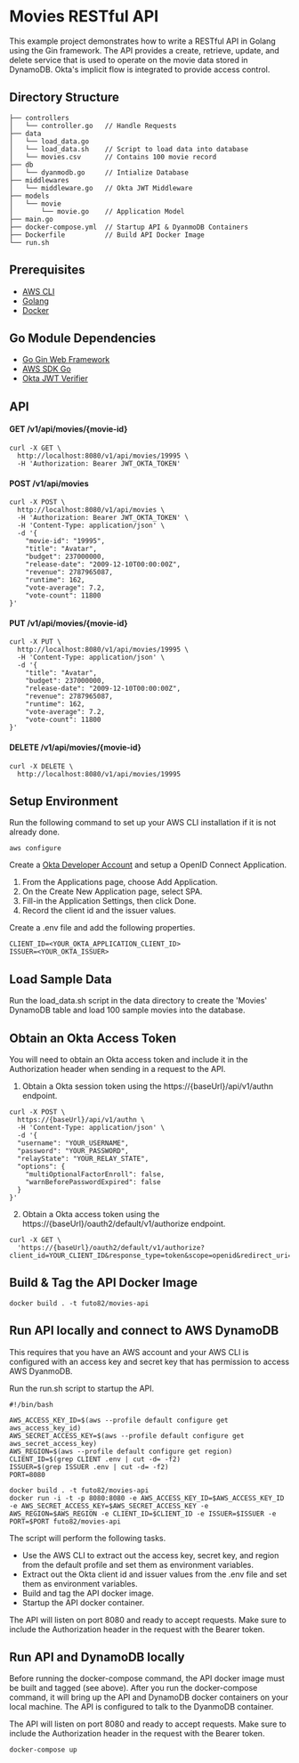 # Movies RESTful API

This example project demonstrates how to write a RESTful API in Golang using the Gin framework. The API provides a create, retrieve, update, and delete service that is used to operate on the movie data stored in DynamoDB. Okta's implicit flow is integrated to provide access control.

## Directory Structure

```
├── controllers
│   └── controller.go   // Handle Requests
├── data
│   └── load_data.go
│   └── load_data.sh    // Script to load data into database  
│   └── movies.csv      // Contains 100 movie record
├── db
│   └── dyanmodb.go     // Intialize Database 
├── middlewares
│   └── middleware.go   // Okta JWT Middleware
├── models
│   └── movie
│       └── movie.go    // Application Model
├── main.go
├── docker-compose.yml  // Startup API & DyanmoDB Containers
├── Dockerfile          // Build API Docker Image
└── run.sh
```

## Prerequisites

* [AWS CLI](https://aws.amazon.com/cli/)
* [Golang](https://golang.org/dl/)
* [Docker](https://www.docker.com/)

## Go Module Dependencies

* [Go Gin Web Framework](https://github.com/gin-gonic/gin)
* [AWS SDK Go](https://github.com/aws/aws-sdk-go)
* [Okta JWT Verifier](https://github.com/okta/okta-jwt-verifier-golang)

## API

#### GET /v1/api/movies/{movie-id}

```
curl -X GET \
  http://localhost:8080/v1/api/movies/19995 \
  -H 'Authorization: Bearer JWT_OKTA_TOKEN'
```

#### POST /v1/api/movies

```
curl -X POST \
  http://localhost:8080/v1/api/movies \
  -H 'Authorization: Bearer JWT_OKTA_TOKEN' \
  -H 'Content-Type: application/json' \
  -d '{
	"movie-id": "19995",
	"title": "Avatar",
	"budget": 237000000,
	"release-date": "2009-12-10T00:00:00Z",
	"revenue": 2787965087,
	"runtime": 162,
	"vote-average": 7.2,
	"vote-count": 11800
}'
```

#### PUT /v1/api/movies/{movie-id}

```
curl -X PUT \
  http://localhost:8080/v1/api/movies/19995 \
  -H 'Content-Type: application/json' \
  -d '{
	"title": "Avatar",
	"budget": 237000000,
	"release-date": "2009-12-10T00:00:00Z",
	"revenue": 2787965087,
	"runtime": 162,
	"vote-average": 7.2,
	"vote-count": 11800
}'
```

#### DELETE /v1/api/movies/{movie-id}

```
curl -X DELETE \
  http://localhost:8080/v1/api/movies/19995
```

## Setup Environment

Run the following command to set up your AWS CLI installation if it is not already done.

```
aws configure
```

Create a [Okta Developer Account](https://developer.okta.com/signup/) and setup a OpenID Connect Application.

1. From the Applications page, choose Add Application.
2. On the Create New Application page, select SPA.
3. Fill-in the Application Settings, then click Done.
4. Record the client id and the issuer values.

Create a .env file and add the following properties.

```
CLIENT_ID=<YOUR_OKTA_APPLICATION_CLIENT_ID>
ISSUER=<YOUR_OKTA_ISSUER>
```

## Load Sample Data

Run the load_data.sh script in the data directory to create the 'Movies' DynamoDB table and load 100 sample movies into the database.

## Obtain an Okta Access Token

You will need to obtain an Okta access token and include it in the Authorization header when sending in a request to the API.

1. Obtain a Okta session token using the https://{baseUrl}/api/v1/authn endpoint.

```
curl -X POST \
  https://{baseUrl}/api/v1/authn \
  -H 'Content-Type: application/json' \
  -d '{
  "username": "YOUR_USERNAME",
  "password": "YOUR_PASSWORD",
  "relayState": "YOUR_RELAY_STATE",
  "options": {
    "multiOptionalFactorEnroll": false,
    "warnBeforePasswordExpired": false
  }
}'
```

2. Obtain a Okta access token using the 
https://{baseUrl}/oauth2/default/v1/authorize endpoint.

```
curl -X GET \
  'https://{baseUrl}/oauth2/default/v1/authorize?client_id=YOUR_CLIENT_ID&response_type=token&scope=openid&redirect_uri=YOUR_REDIRECT_URI&state=YOUR_STATE_VALUE&nonce=YOUR_NONCE_VALUE&sessionToken=YOUR_SESSION_TOKEN'
```

## Build & Tag the API Docker Image

```
docker build . -t futo82/movies-api
```

## Run API locally and connect to AWS DynamoDB

This requires that you have an AWS account and your AWS CLI is configured with an access key and secret key that has permission to access AWS DyanmoDB.

Run the run.sh script to startup the API.

```
#!/bin/bash

AWS_ACCESS_KEY_ID=$(aws --profile default configure get aws_access_key_id)
AWS_SECRET_ACCESS_KEY=$(aws --profile default configure get aws_secret_access_key)
AWS_REGION=$(aws --profile default configure get region)
CLIENT_ID=$(grep CLIENT .env | cut -d= -f2)
ISSUER=$(grep ISSUER .env | cut -d= -f2)
PORT=8080

docker build . -t futo82/movies-api
docker run -i -t -p 8080:8080 -e AWS_ACCESS_KEY_ID=$AWS_ACCESS_KEY_ID -e AWS_SECRET_ACCESS_KEY=$AWS_SECRET_ACCESS_KEY -e AWS_REGION=$AWS_REGION -e CLIENT_ID=$CLIENT_ID -e ISSUER=$ISSUER -e PORT=$PORT futo82/movies-api
```

The script will perform the following tasks.

* Use the AWS CLI to extract out the access key, secret key, and region from the default profile and set them as environment variables. 
* Extract out the Okta client id and issuer values from the .env file and set them as environment variables.
* Build and tag the API docker image.
* Startup the API docker container.

The API will listen on port 8080 and ready to accept requests. Make sure to include the Authorization header in the request with the Bearer token.

## Run API and DynamoDB locally

Before running the docker-compose command, the API docker image must be built and tagged (see above). After you run the docker-compose command, it will bring up the API and DynamoDB docker containers on your local machine. The API is configured to talk to the DyanmoDB container.

The API will listen on port 8080 and ready to accept requests. Make sure to include the Authorization header in the request with the Bearer token.

```
docker-compose up
```